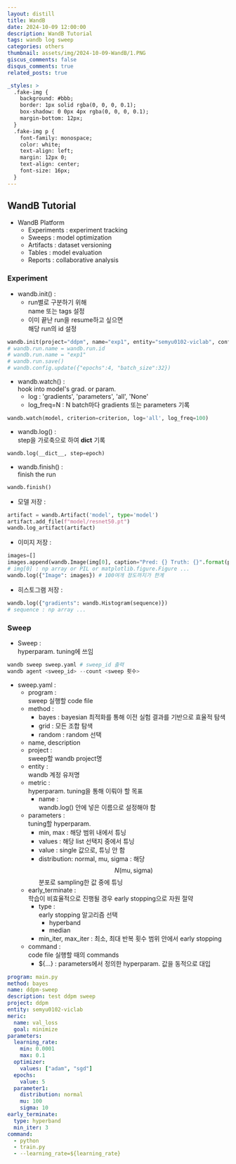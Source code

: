 ```yaml
---
layout: distill
title: WandB
date: 2024-10-09 12:00:00
description: WandB Tutorial
tags: wandb log sweep
categories: others
thumbnail: assets/img/2024-10-09-WandB/1.PNG
giscus_comments: false
disqus_comments: true
related_posts: true

_styles: >
  .fake-img {
    background: #bbb;
    border: 1px solid rgba(0, 0, 0, 0.1);
    box-shadow: 0 0px 4px rgba(0, 0, 0, 0.1);
    margin-bottom: 12px;
  }
  .fake-img p {
    font-family: monospace;
    color: white;
    text-align: left;
    margin: 12px 0;
    text-align: center;
    font-size: 16px;
  }
---
```


## WandB Tutorial

- WandB Platform
  - Experiments : experiment tracking
  - Sweeps : model optimization
  - Artifacts : dataset versioning
  - Tables : model evaluation
  - Reports : collaborative analysis

### Experiment

- wandb.init() :  
  - run별로 구분하기 위해  
  name 또는 tags 설정  
  - 이미 끝난 run을 resume하고 싶으면  
  해당 run의 id 설정

```python
wandb.init(project="ddpm", name="exp1", entity="semyu0102-viclab", config=__dict__, tags=["batch=32", f"lr={wandb.config.lr}"], id=...)
# wandb.run.name = wandb.run.id
# wandb.run.name = "exp1"
# wandb.run.save()
# wandb.config.update({"epochs":4, "batch_size":32})
```


- wandb.watch() :  
hook into model's grad. or param.
  - log : 'gradients', 'parameters', 'all', 'None'
  - log_freq=N : N batch마다 gradients 또는 parameters 기록

```Python
wandb.watch(model, criterion=criterion, log='all', log_freq=100)
```

- wandb.log() :  
step을 가로축으로 하여 __dict__ 기록  

```Python
wandb.log(__dict__, step=epoch)
```

- wandb.finish() :  
finish the run

```Python
wandb.finish()
```

- 모델 저장 :  

```Python
artifact = wandb.Artifact('model', type='model')
artifact.add_file(f"model/resnet50.pt")
wandb.log_artifact(artifact)
```

- 이미지 저장 :  

```python
images=[]
images.append(wandb.Image(img[0], caption="Pred: {} Truth: {}".format(pred[0].item(), target[0])))
# img[0] : np array or PIL or matplotlib.figure.Figure ...
wandb.log({"Image": images}) # 100여개 정도까지가 한계
```

- 히스토그램 저장 :  

```python
wandb.log({"gradients": wandb.Histogram(sequence)}) 
# sequence : np array ...
```

### Sweep

- Sweep :  
hyperparam. tuning에 쓰임

```Python
wandb sweep sweep.yaml # sweep_id 출력
wandb agent <sweep_id> --count <sweep 횟수>
```

- sweep.yaml :  
  - program :  
  sweep 실행할 code file
  - method :  
    - bayes : bayesian 최적화를 통해 이전 실험 결과를 기반으로 효율적 탐색
    - grid : 모든 조합 탐색
    - random : random 선택
  - name, description
  - project :  
  sweep할 wandb project명
  - entity :  
  wandb 계정 유저명
  - metric :  
  hyperparam. tuning을 통해 이뤄야 할 목표
    - name :  
    wandb.log() 안에 넣은 이름으로 설정해야 함
  - parameters :  
  tuning할 hyperparam.
    - min, max : 해당 범위 내에서 튜닝
    - values : 해당 list 선택지 중에서 튜닝
    - value : single 값으로, 튜닝 안 함
    - distribution: normal, mu, sigma : 해당 $$N(\text{mu}, \text{sigma})$$ 분포로 sampling한 값 중에 튜닝
  - early_terminate :  
  학습이 비효율적으로 진행될 경우 early stopping으로 자원 절약
    - type :  
    early stopping 알고리즘 선택
      - hyperband
      - median
    - min_iter, max_iter : 최소, 최대 반복 횟수 범위 안에서 early stopping
  - command :  
  code file 실행할 때의 commands
    - ${...} : parameters에서 정의한 hyperparam. 값을 동적으로 대입

```yaml
program: main.py
method: bayes
name: ddpm-sweep
description: test ddpm sweep
project: ddpm
entity: semyu0102-viclab
meric:
  name: val_loss
  goal: minimize
parameters:
  learning_rate: 
    min: 0.0001
    max: 0.1
  optimizer:
    values: ["adam", "sgd"]
  epochs:
    value: 5
  parameter1:
    distribution: normal
    mu: 100
    sigma: 10
early_terminate:
  type: hyperband
  min_iter: 3
command:
  - python
  - train.py
  - --learning_rate=${learning_rate}
```


